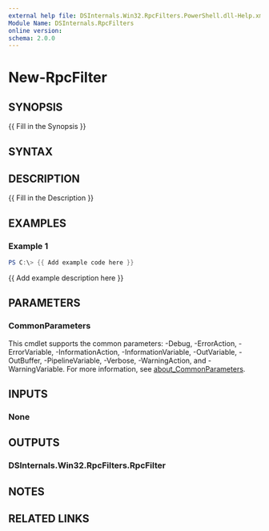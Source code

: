```yaml
---
external help file: DSInternals.Win32.RpcFilters.PowerShell.dll-Help.xml
Module Name: DSInternals.RpcFilters
online version:
schema: 2.0.0
---
```


# New-RpcFilter

## SYNOPSIS
{{ Fill in the Synopsis }}

## SYNTAX

## DESCRIPTION
{{ Fill in the Description }}

## EXAMPLES

### Example 1
```powershell
PS C:\> {{ Add example code here }}
```

{{ Add example description here }}

## PARAMETERS

### CommonParameters
This cmdlet supports the common parameters: -Debug, -ErrorAction, -ErrorVariable, -InformationAction, -InformationVariable, -OutVariable, -OutBuffer, -PipelineVariable, -Verbose, -WarningAction, and -WarningVariable. For more information, see [about_CommonParameters](http://go.microsoft.com/fwlink/?LinkID=113216).

## INPUTS

### None

## OUTPUTS

### DSInternals.Win32.RpcFilters.RpcFilter

## NOTES

## RELATED LINKS
